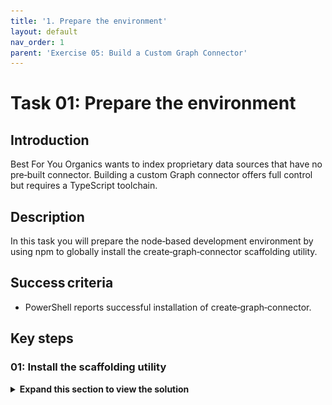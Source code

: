 ```yaml
---
title: '1. Prepare the environment'
layout: default
nav_order: 1
parent: 'Exercise 05: Build a Custom Graph Connector'
---
```


# Task 01: Prepare the environment 

## Introduction
Best For You Organics wants to index proprietary data sources that have no pre‑built connector. Building a custom Graph connector offers full control but requires a TypeScript toolchain.

## Description
In this task you will prepare the node‑based development environment by using npm to globally install the create‑graph‑connector scaffolding utility.

## Success criteria
 - PowerShell reports successful installation of create‑graph‑connector.

## Key steps

### 01: Install the scaffolding utility

<details markdown="block"> 
  <summary><strong>Expand this section to view the solution</strong></summary> 

1. On the Virtual Machine Windows taskbar, right-click **Start** (Windows icon), and select **Terminal (Admin)** to open a PowerShell session with Admin priviledges.

   {: .note }
   > Select **Yes** to allow the Terminal app to make changes to your device.

1. On the PowerShell prompt, to install the *create-graph-connector* package run the following command:

   ```
   npm i - create-graph-connector
   ```

   {: .note }
   > This command will install the package which contains tools that will be made available to the system.

1. Change to the **Graph_Connector** directory by enter the following:

    ```
    cd C:\Users\Admin\Graph_Connector 
    ``` 

1. To begin creating the project, run the following:

   ```
   npm create graph-connector
   ```

1. Select **y** to install any required packages. 

1. Complete the *create-graph-connector* project creation wizard by entering the following:
   
   | Item | Value |
   |:---------|:---------|
   | Project name:   | **sampleconnector**   |
   | Graph connector name:   | **Sample Connector**   |
   | Graph connector description:   | **Imports data from Best For You Organics app**   |
   | Connection ID (between 3 and 32 chars):   | **sampleconnector**   |
   | Template   | **TypeScript (basic)**   |

   ![projectWizard_a1.jpg](../../media/projectWizard_a1.jpg)  

1. Change directory into the newly created project directory by entering the following:

   ```
   cd .\sampleconnector\
   ```

1. Now open Visual Studio Code (VSCode) using the command below, to view the basic building blocks of a Graph connector:

   ```
   code .
   ```

   ![97349gqa.jpg](../../media/97349gqa.jpg)

1. A new VSCode window will open. Select **Yes, I trust the authors**. Ignore any other pop-up windows.

   ![trustAuthors.jpg](../../media/trustAuthors.jpg)

1. In VSCode, on the left menu, select **Explorer** to view the **SAMPLECONNECTOR** files.

   ![vsCodeExplorer_a2.jpg](../../media/vsCodeExplorer_a2.jpg)

   {: .important }
   > The project that gets created by the template creator is based on TypeScript. All of the code that supports the custom connector is built with TypeScript.
   > However, you are not constrained to using TypeScript when creating Graph connectors, you can use any technology that's able to perform HTTP calls.
   > Examples of other technologies can be reviewed here: [Graph-Connectors-Samples](https://github.com/pnp/graph-connectors-samples "Graph-Connectors-Samples") and more information on Graph connectors can be found here: [Connectors Gallery](https://learn.microsoft.com/en-us/microsoftsearch/connectors-gallery "Connectors Gallery").

</details>